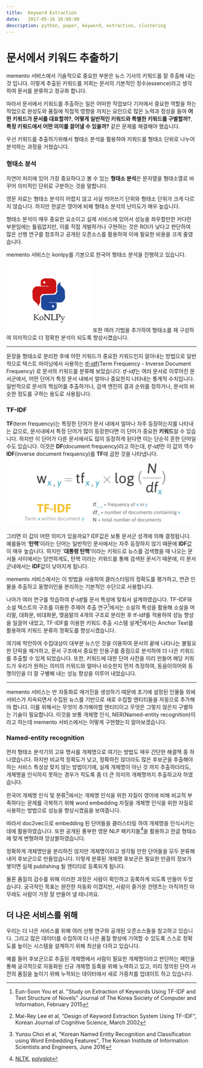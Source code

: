 ```yaml
---
title:  Keyword Extraction
date:   2017-05-16 16:08:00
description: python, paper, keyword, extraction, clustering
---
```


# 문서에서 키워드 추출하기

memento 서비스에서 기술적으로 중요한 부분은 뉴스 기사의 키워드를 잘 추출해 내는 것 입니다.
이렇게 추출된 키워드를 저희는 문서의 기본적인 정수(essence)라고 생각하여 문서를 분류하고 정규화 합니다.

따라서 문서에서 키워드를 추출하는 일은 어떠한 작업보다 기저에서 중요한 역할을 하는 작업으로
완성도와 품질에 직접적 영향을 끼치는 요인으로 많은 노력과 정성을 들여 
**어떤 키워드가 문서를 대표할까?**, **어떻게 일반적인 키워드와 특별한 키워드를 구별할까?**, **특정 키워드에서 어떤 의미를 끌어낼 수 있을까?** 같은 문제를 해결해야 했습니다.

우선 키워드를 추출하기위해서 형태소 분석을 활용하여 키워드를 형태소 단위로 나누어 분석하는 과정을 거쳤습니다.

### 형태소 분석

자연어 처리에 있어 가장 중요하다고 볼 수 있는 **형태소 분석**은 문자열을 형태소열로 바꾸어
의미적인 단위로 구분하는 것을 말합니다.

영문 자료는 형태소 분석이 어렵지 않고 사실 띄어쓰기 단위와 형태소 단위가 크게 다르지 않습니다.
하지만 한글은 영어에 비해 형태소 분석의 난이도가 매우 높습니다.

형태소 분석이 매우 중요한 요소이고 실제 서비스에 있어서 성능을 좌우할만한 커다란 부분임에는 틀림없지만,
이를 직접 개발하거나 구현하는 것은 ROI가 낮다고 판단하여 많은 선행 연구를 참조하고
공개된 오픈소스를 활용하여 이에 필요한 비용을 크게 줄였습니다.

memento 서비스는 konlpy를 기본으로 한국어 형태소 분석을 진행하고 있습니다.
[![konlpy](https://raw.githubusercontent.com/memento7/memento7.github.io/master/assets/images/attach/konlpy.png)](http://konlpy-ko.readthedocs.io/ko/v0.4.3)
또한 여러 기법을 추가하여 형태소를 재 구성하여 의미적으로 더 정확한 분석이 되도록 향상시켰습니다.

---

문장을 형태소로 분리한 후에 어떤 키워드가 중요한 키워드인지 알아내는 방법으로
일반적으로 텍스트 마이닝에서 사용하는  [tf-idf](https://en.wikipedia.org/wiki/Tf%E2%80%93idf)(Term Frequency - Inverse Document Frequency)
로 문서의 키워드를 분류해 보았습니다. *tf-idf*는 여러 문서로 이루어진 문서군에서, 
어떤 단어가 특정 문서 내에서 얼마나 중요한지 나타내는 통계적 수치입니다. 
일반적으로 문서의 핵심어를 추출하거나, 검색 엔진의 결과 순위를 정하거나, 
문서의 비슷한 정도를 구하는 용도로 사용됩니다.

### TF-IDF
**TF**(term frequency)는 특정한 단어가 문서 내에서 얼마나 자주 등장하는지를 나타내는 값으로,
문서내에서 특정 단어가 많이 등장한다면 이 단어가 중요한 **키워드**일 수 있습니다.
하지만 이 단어가 다른 문서에서도 많이 등장하게 된다면 이는 단순히 흔한 단어일수도 있습니다.
이것은 **DF**(document frequency)라고 하는데, *tf-idf*란
이 값의 역수 **IDF**(inverse document frequency)를 **TF**에 곱한 것을 나타냅니다.

![tf-idf](https://raw.githubusercontent.com/memento7/memento7.github.io/master/assets/images/attach/tf-idf.png)

그러면 이 값이 어떤 의미가 있을까요?
IDF값은 보통 문서군 성격에 의해 결정됩니다. 예를들어 '**탄핵**'이라는 단어는 일반적인 문서에서는
자주 등장하지 않기 때문에 **IDF**값이 매우 높습니다. 하지만 '**대통령 탄핵**'이라는 키워드로 뉴스를 검색했을 때
나오는 문서들 사이에서는 당연하게도, 탄핵 이라는 키워드를 통해 검색된 문서기 때문에,
이 문서군내에서는 **IDF**값이 낮아지게 됩니다.

memento 서비스에서는 이 방법을 사용하여 클러스터링의 정확도를 평가하고,
연관 인물을 추출하고 동명이인을 분리하는 기본적인 수단으로 사용합니다.

나아가 여러 연구를 학습하여 *tf-idf*를 문서 특성에 맞춰서 설계하였습니다.
TF-IDF와 소설 텍스트의 구조를 이용한 주제어 추출 연구[^1]에서는
소설의 특성을 활용해 소설을 머리말, 대화문, 비대화문, 맺음말의 4개의 구조로 분리한 후 
tf-idf를 적용하여 성능 향상을 일끌어 내었고,
TF-IDF를 이용한 키워드 추출 시스템 설계[^2]에서는 Anchor Text를 활용하여 키워드 분류의
정확도를 향상시켰습니다.

여기에 착안하여 수집대상이 대부분 뉴스인 것을 이용하여 문서의 끝에 나타나는 불필요한 단락을 제거하고, 
문서 구조에서 중요한 인용구를 중점으로 분석하여 더 나은 키워드를 추출할 수 있게 되었습니다.
또한, 키워드에 대한 단어 사전을 미리 만들어 해당 키워드가 우리가 원하는 의미의 키워드와 얼마나 비슷한지 먼저
측정하여, 동음이의어와 동명이인을 더 잘 구별해 내는 성능 향상을 이루어 내었습니다.

---

memento 서비스는 반 자동화로 매거진을 생성하기 때문에 초기에 설정된 인물들 외에
서비스가 지속되면서 수집된 뉴스를 기반으로 새로 수집할 엔티티들을 자동으로 추가해야 합니다.
이를 위해서는 무엇이 추가해야할 엔티티이고 무엇은 그렇지 않은지 구별하는 기술이 필요합니다.
이것을 보통 개체명 인식, NER(Named-entity recognition)이라고 하는데 memento 서비스에서는 어떻게 구현했는지 알아보겠습니다.

### Named-entity recognition

먼저 형태소 분석기의 고유 명사를 개체명으로 여기는 방법도 매우 간단한 해결책 중 하나였습니다.
하지만 비교적 정확도가 낮고, 정확하진 않더라도 많은 후보군을 추출해야 하는 서비스 특성상 맞지 않는 방법이기에,
실제 개체명이 아닌 것 까지 추출하더라도, 개체명을 인식하지 못하는 경우가 적도록 좀 더 큰 의미의 개체명까지 추출하고자 하였습니다.

한국어 개체명 인식 및 분류[^4]에서는 개체명 인식을 위한 자질이 영어에 비해 비교적 부족하다는 문제를 극복하기 위해
word embedding 자질을 개체명 인식을 위한 자질로 사용하는 방법으로 성능을 향상시켰음을 보여줍니다.

따라서 doc2vec으로 embedding 된 단어들을 클러스터링 하여 개체명을 인식시키는데에 활용하였습니다.
또한 공개된 풍부한 영문 NLP 패키지들[^5]을 활용하고 한글 형태소에 맞게 변형하여 앙상블하였습니다.

정확하게 개체명만을 분리하진 않지만 개체명이라고 생각될 만한 단어들을 모두 분류해 내어 후보군으로 만들었습니다.
이렇게 분류된 개체명 후보군은 필요한 만큼의 정보가 쌓이면 실제 publishing 될 엔티티로 등록되게 됩니다.

물론 품질의 검수를 위해 이러한 과정은 사람이 확인하고 등록하게 되도록 만들어 두었습니다.
궁극적인 목표는 완전한 자동화 이겠지만, 사람이 즐거운 컨텐츠는 아직까진 아무래도 사람이 가장 잘 만들어 낼 테니까요.

## 더 나은 서비스를 위해

우리는 더 나은 서비스를 위해 여러 선행 연구와 공개된 오픈소스들을 참고하고 있습니다.
그리고 많은 데이터를 수집하여 더 나은 품질 향상에 기여할 수 있도록 스스로 정확도를 높이는
시스템을 설계하기 위해 최선을 다하고 있습니다.

예를 들어 후보군으로 추출된 개체명에서 사람이 필요한 개체명이라고 판단하는 패턴을 통해
궁극적으로 자동화된 신규 개체명 등록을 위해 노력하고 있고,
미리 정의된 단어 사전의 품질을 높이기 위해 누적되는 데이터에서 새로 가중치를 업데이트 하고 있습니다.


[^1]: Eun-Soon You et al. "Study on Extraction of Keywords Using TF-IDF and Text Structure of Novels" Journal of The Korea Society of Computer and Information, February 2015
[^2]: Mal-Rey Lee et al, "Design of Keyword Extraction System Using TF-IDF", Korean Journal of Cognitive Science, March 2002
[^3]: Seung-Hee Han, "A Study on Keyword Extraction From a Single Document Using Term Clustering", Journal of the Korean Society for Library and Information Science, July 2010
[^4]: Yunsu Choi et al, "Korean Named Entity Recognition and Classification using Word Embedding Features", The Korean Institute of Information Scientists and Engineers, June 2016
[^5]: [NLTK](http://www.nltk.org/), [polyglot](http://polyglot.readthedocs.io/en/latest/index.html)
